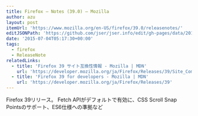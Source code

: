 ```yaml
---
title: Firefox — Notes (39.0) — Mozilla
author: azu
layout: post
itemUrl: 'https://www.mozilla.org/en-US/firefox/39.0/releasenotes/'
editJSONPath: 'https://github.com/jser/jser.info/edit/gh-pages/data/2015/07/index.json'
date: '2015-07-04T05:17:30+00:00'
tags:
  - firefox
  - ReleaseNote
relatedLinks:
  - title: 'Firefox 39 サイト互換性情報 - Mozilla | MDN'
    url: 'https://developer.mozilla.org/ja/Firefox/Releases/39/Site_Compatibility'
  - title: 'Firefox 39 for developers - Mozilla | MDN'
    url: 'https://developer.mozilla.org/ja/Firefox/Releases/39'
---
```

Firefox 39リリース。
Fetch APIがデフォルトで有効に、CSS Scroll Snap Pointsのサポート、ES6仕様への準拠など
